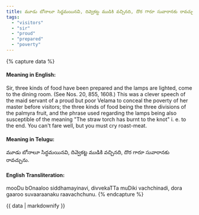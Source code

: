 ```yaml
---
title: మూడు బోనాలూ సిద్ధమయినవి, దివ్వెకట్ట ముడికి వచ్చినది, దొర గారూ సువారానకు రావచ్చును.
tags:
  - "visitors"
  - "sir"
  - "proud"
  - "prepared"
  - "poverty"
---
```


{% capture data %}
#### Meaning in English:
Sir, three kinds of food have been prepared and the lamps are lighted, come to the dining room.
(See Nos. 20, 855, 1608.)
This was a clever speech of the maid servant of a proud but poor Velama to conceal the poverty of her master before visitors; the three kinds of food being the three divisions of the palmyra fruit, and the phrase used regarding the lamps being also susceptible of the meaning "The straw torch has burnt to the knot" i. e. to the end.
You can't fare well, but you must cry roast-meat.

#### Meaning in Telugu:
మూడు బోనాలూ సిద్ధమయినవి, దివ్వెకట్ట ముడికి వచ్చినది, దొర గారూ సువారానకు రావచ్చును.

#### English Transliteration:
mooDu bOnaaloo siddhamayinavi, divvekaTTa muDiki vachchinadi, dora gaaroo suvaaraanaku raavachchunu.
{% endcapture %}

<div class="notice">{{ data | markdownify }}</div>

